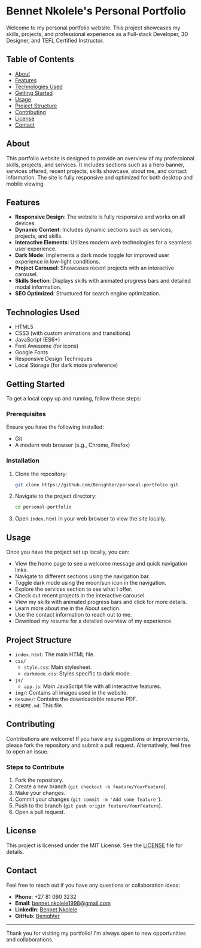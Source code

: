 # Bennet Nkolele's Personal Portfolio

Welcome to my personal portfolio website. This project showcases my skills, projects, and professional experience as a Full-stack Developer, 3D Designer, and TEFL Certified Instructor.

## Table of Contents

- [About](#about)
- [Features](#features)
- [Technologies Used](#technologies-used)
- [Getting Started](#getting-started)
- [Usage](#usage)
- [Project Structure](#project-structure)
- [Contributing](#contributing)
- [License](#license)
- [Contact](#contact)

## About

This portfolio website is designed to provide an overview of my professional skills, projects, and services. It includes sections such as a hero banner, services offered, recent projects, skills showcase, about me, and contact information. The site is fully responsive and optimized for both desktop and mobile viewing.

## Features

- **Responsive Design**: The website is fully responsive and works on all devices.
- **Dynamic Content**: Includes dynamic sections such as services, projects, and skills.
- **Interactive Elements**: Utilizes modern web technologies for a seamless user experience.
- **Dark Mode**: Implements a dark mode toggle for improved user experience in low-light conditions.
- **Project Carousel**: Showcases recent projects with an interactive carousel.
- **Skills Section**: Displays skills with animated progress bars and detailed modal information.
- **SEO Optimized**: Structured for search engine optimization.

## Technologies Used

- HTML5
- CSS3 (with custom animations and transitions)
- JavaScript (ES6+)
- Font Awesome (for icons)
- Google Fonts
- Responsive Design Techniques
- Local Storage (for dark mode preference)

## Getting Started

To get a local copy up and running, follow these steps:

### Prerequisites

Ensure you have the following installed:
- Git
- A modern web browser (e.g., Chrome, Firefox)

### Installation

1. Clone the repository:
   ```bash
   git clone https://github.com/Benighter/personal-portfolio.git
   ```

2. Navigate to the project directory:
   ```bash
   cd personal-portfolio
   ```

3. Open `index.html` in your web browser to view the site locally.

## Usage

Once you have the project set up locally, you can:

- View the home page to see a welcome message and quick navigation links.
- Navigate to different sections using the navigation bar.
- Toggle dark mode using the moon/sun icon in the navigation.
- Explore the services section to see what I offer.
- Check out recent projects in the interactive carousel.
- View my skills with animated progress bars and click for more details.
- Learn more about me in the About section.
- Use the contact information to reach out to me.
- Download my resume for a detailed overview of my experience.

## Project Structure

- `index.html`: The main HTML file.
- `css/`
  - `style.css`: Main stylesheet.
  - `darkmode.css`: Styles specific to dark mode.
- `js/`
  - `app.js`: Main JavaScript file with all interactive features.
- `img/`: Contains all images used in the website.
- `Resume/`: Contains the downloadable resume PDF.
- `README.md`: This file.

## Contributing

Contributions are welcome! If you have any suggestions or improvements, please fork the repository and submit a pull request. Alternatively, feel free to open an issue.

### Steps to Contribute

1. Fork the repository.
2. Create a new branch (`git checkout -b feature/YourFeature`).
3. Make your changes.
4. Commit your changes (`git commit -m 'Add some feature'`).
5. Push to the branch (`git push origin feature/YourFeature`).
6. Open a pull request.

## License

This project is licensed under the MIT License. See the [LICENSE](LICENSE) file for details.

## Contact

Feel free to reach out if you have any questions or collaboration ideas:

- **Phone**: +27 81 090 3232
- **Email**: bennet.nkolele1998@gmail.com
- **LinkedIn**: [Bennet Nkolele](https://www.linkedin.com/in/bennet-nkolele-321285249/)
- **GitHub**: [Benighter](https://github.com/Benighter)

---

Thank you for visiting my portfolio! I'm always open to new opportunities and collaborations.